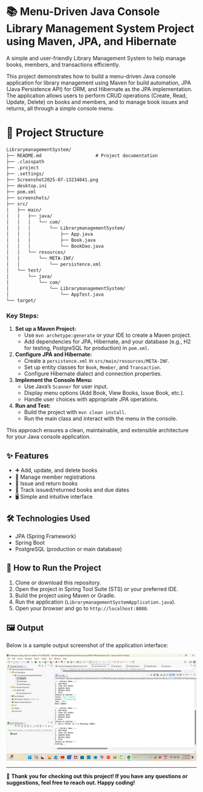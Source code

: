 # 📚 Menu-Driven Java Console Library Management System Project using Maven, JPA, and Hibernate

A simple and user-friendly Library Management System to help manage books, members, and transactions efficiently.

This project demonstrates how to build a menu-driven Java console application for library management using Maven for build automation, JPA (Java Persistence API) for ORM, and Hibernate as the JPA implementation. The application allows users to perform CRUD operations (Create, Read, Update, Delete) on books and members, and to manage book issues and returns, all through a simple console menu.

# 📂 Project Structure

```
LibrarymanagementSystem/
├── README.md                    # Project documentation
├── .classpath
├── .project
├── .settings/
├── Screenshot2025-07-13234041.png
├── desktop.ini
├── pom.xml
├── screenshots/
├── src/
│   ├── main/
│   │   ├── java/
│   │   │   └── com/
│   │   │       └── LibrarymanagementSystem/
│   │   │           ├── App.java
│   │   │           ├── Book.java
│   │   │           └── BookDao.java
│   │   └── resources/
│   │       └── META-INF/
│   │           └── persistence.xml
│   └── test/
│       └── java/
│           └── com/
│               └── LibrarymanagementSystem/
│                   └── AppTest.java
└── target/
```

### Key Steps:
1. **Set up a Maven Project:**
   - Use `mvn archetype:generate` or your IDE to create a Maven project.
    - Add dependencies for JPA, Hibernate, and your database (e.g., H2 for testing, PostgreSQL for production) in `pom.xml`.
2. **Configure JPA and Hibernate:**
   - Create a `persistence.xml` in `src/main/resources/META-INF`.
   - Set up entity classes for `Book`, `Member`, and `Transaction`.
   - Configure Hibernate dialect and connection properties.
3. **Implement the Console Menu:**
   - Use Java’s `Scanner` for user input.
   - Display menu options (Add Book, View Books, Issue Book, etc.).
   - Handle user choices with appropriate JPA operations.
4. **Run and Test:**
   - Build the project with `mvn clean install`.
   - Run the main class and interact with the menu in the console.

This approach ensures a clean, maintainable, and extensible architecture for your Java console application.

## ✨ Features
- ➕ Add, update, and delete books
- 👥 Manage member registrations
- 📖 Issue and return books
- 📅 Track issued/returned books and due dates
- 🖥️ Simple and intuitive interface

## 🛠️ Technologies Used
- JPA (Spring Framework)
- Spring Boot
- PostgreSQL (production or main database)


## 🚀 How to Run the Project
1. Clone or download this repository.
2. Open the project in Spring Tool Suite (STS) or your preferred IDE.
3. Build the project using Maven or Gradle.
4. Run the application (`LibrarymanagementSystemApplication.java`).
5. Open your browser and go to `http://localhost:8080`.

## 🖼️ Output
Below is a sample output screenshot of the application interface:

![Application Screenshot](Screenshot2025-07-13234041.png)

---

🙏 **Thank you for checking out this project! If you have any questions or suggestions, feel free to reach out. Happy coding!**

